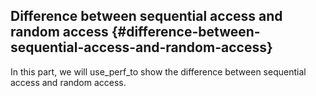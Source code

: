 

## Difference between sequential access and random access {#difference-between-sequential-access-and-random-access}

In this part, we will use_perf_to show the difference between sequential access and random access.

